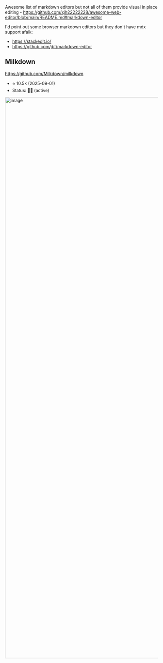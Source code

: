 Awesome list of markdown editors but not all of them provide visual in place editing - https://github.com/xjh22222228/awesome-web-editor/blob/main/README.md#markdown-editor

I'd point out some browser markdown editors but they don't have mdx support afaik:

- https://stackedit.io/
- https://github.com/jbt/markdown-editor

## Milkdown

https://github.com/Milkdown/milkdown

- ⭐ 10.5k (2025-09-01)
- Status: 🏃‍♂️ (active)

<img width="2408" height="1844" alt="image" src="https://github.com/user-attachments/assets/5b6d896c-da7b-46b5-b0f3-06bfeae164ec" />

